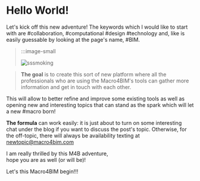 <!--
{"createdAt": "Oct 20, 2020",
"title": "Hello World!",
"views": 123,
"comments": [],
"votes": 8,
"published": true}
-->

# Hello World!

Let's kick off this new adventure! The keywords which I would like to start with are #collaboration, #computational #design #technology and, like is easily guessable by looking at the page's name, #BIM.

> :::image-small
>
> ![sssmoking](https://media2.giphy.com/media/12KDk0YabBSJHy/giphy.gif)

> **The goal** is to create this sort of new platform where all the professionals who are using the Macro4BIM's tools can gather more information and get in touch with each other.

This will allow to better refine and improve some existing tools as well as opening new and interesting topics that can stand as the spark which will let a new #macro born!

**The formula** can work easily: it is just about to turn on some interesting chat under the blog if you want to discuss the post's topic. Otherwise, for the off-topic, there will always be availability texting at <a href="mailto:newtopic@macro4bim.com">newtopic@macro4bim.com</a>

I am really thrilled by this M4B adventure, <br>
hope you are as well (or will be)!

Let's this Macro4BIM begin!!!
